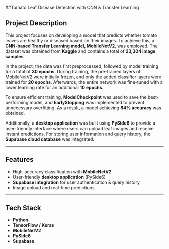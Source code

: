 ##Tomato Leaf Disease Detection with CNN & Transfer Learning  

## Project Description  
This project focuses on developing a model that predicts whether tomato leaves are healthy or diseased based on their images. To achieve this, a **CNN-based Transfer Learning model, MobileNetV2**, was employed. The dataset was obtained from **Kaggle** and contains a total of **23,304 image samples**.  

In the project, the data was first preprocessed, followed by model training for a total of **30 epochs**. During training, the pre-trained layers of MobileNetV2 were initially frozen, and only the added classifier layers were trained for **20 epochs**. Afterwards, the entire network was fine-tuned with a lower learning rate for an additional **10 epochs**.  

To ensure efficient training, **ModelCheckpoint** was used to save the best-performing model, and **EarlyStopping** was implemented to prevent unnecessary overfitting. As a result, a model achieving **84% accuracy** was obtained.  

Additionally, a **desktop application** was built using **PySide6** to provide a user-friendly interface where users can upload leaf images and receive instant predictions. For storing user information and query history, the **Supabase cloud database** was integrated.  

---

## Features  
- High-accuracy classification with **MobileNetV2**  
- User-friendly **desktop application** (PySide6)  
- **Supabase integration** for user authentication & query history  
- Image upload and real-time predictions  

---

## Tech Stack  
- **Python**  
- **TensorFlow / Keras**  
- **MobileNetV2**  
- **PySide6**  
- **Supabase**
